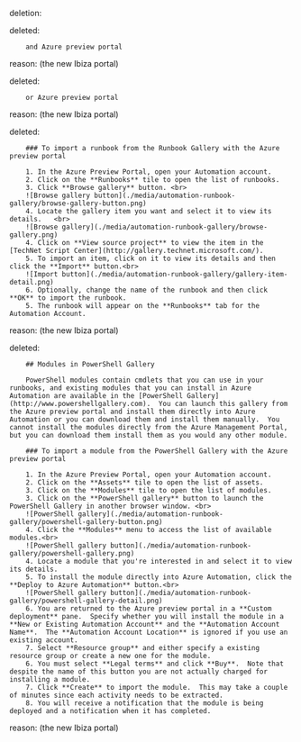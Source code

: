 deletion:

deleted:

		and Azure preview portal

reason: (the new Ibiza portal)

deleted:

		or Azure preview portal

reason: (the new Ibiza portal)

deleted:

		### To import a runbook from the Runbook Gallery with the Azure preview portal
		
		1. In the Azure Preview Portal, open your Automation account. 
		2. Click on the **Runbooks** tile to open the list of runbooks.
		3. Click **Browse gallery** button. <br>
		![Browse gallery button](./media/automation-runbook-gallery/browse-gallery-button.png)
		4. Locate the gallery item you want and select it to view its details.   <br>
		![Browse gallery](./media/automation-runbook-gallery/browse-gallery.png)
		4. Click on **View source project** to view the item in the [TechNet Script Center](http://gallery.technet.microsoft.com/).
		5. To import an item, click on it to view its details and then click the **Import** button.<br>
		![Import button](./media/automation-runbook-gallery/gallery-item-detail.png)
		6. Optionally, change the name of the runbook and then click **OK** to import the runbook.
		5. The runbook will appear on the **Runbooks** tab for the Automation Account.

reason: (the new Ibiza portal)

deleted:

		## Modules in PowerShell Gallery
		
		PowerShell modules contain cmdlets that you can use in your runbooks, and existing modules that you can install in Azure Automation are available in the [PowerShell Gallery](http://www.powershellgallery.com).  You can launch this gallery from the Azure preview portal and install them directly into Azure Automation or you can download them and install them manually.  You cannot install the modules directly from the Azure Management Portal, but you can download them install them as you would any other module.
		
		### To import a module from the PowerShell Gallery with the Azure preview portal
		
		1. In the Azure Preview Portal, open your Automation account. 
		2. Click on the **Assets** tile to open the list of assets.
		3. Click on the **Modules** tile to open the list of modules.
		3. Click on the **PowerShell gallery** button to launch the PowerShell Gallery in another browser window. <br>
		![PowerShell gallery](./media/automation-runbook-gallery/powershell-gallery-button.png)
		4. Click the **Modules** menu to access the list of available modules.<br>
		![PowerShell gallery button](./media/automation-runbook-gallery/powershell-gallery.png)
		4. Locate a module that you're interested in and select it to view its details.
		5. To install the module directly into Azure Automation, click the **Deploy to Azure Automation** button.<br>
		![PowerShell gallery button](./media/automation-runbook-gallery/powershell-gallery-detail.png)
		6. You are returned to the Azure preview portal in a **Custom deployment** pane.  Specify whether you will install the module in a **New or Existing Automation Account** and the **Automation Account Name**.  The **Automation Account Location** is ignored if you use an existing account. 
		7. Select **Resource group** and either specify a existing resource group or create a new one for the module.
		6. You must select **Legal terms** and click **Buy**.  Note that despite the name of this button you are not actually charged for installing a module.
		7. Click **Create** to import the module.  This may take a couple of minutes since each activity needs to be extracted.  
		8. You will receive a notification that the module is being deployed and a notification when it has completed.

reason: (the new Ibiza portal)

